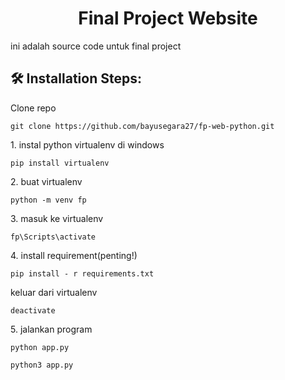 <h1 align="center" id="title">Final Project Website</h1>
ini adalah source code untuk final project


<h2>🛠️ Installation Steps:</h2>

<p>Clone repo</p>

```
git clone https://github.com/bayusegara27/fp-web-python.git
```

<p>1. instal python virtualenv di windows</p>

```
pip install virtualenv 
```

<p>2. buat virtualenv</p>

```
python -m venv fp
```

<p>3. masuk ke virtualenv</p>

```
fp\Scripts\activate
```

<p>4. install requirement(penting!)</p>

```
pip install - r requirements.txt
```

<p> keluar dari virtualenv</p>

```
deactivate
```

<p>5. jalankan program</p>

```
python app.py
```

```
python3 app.py
```
